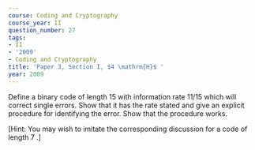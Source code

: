 ```yaml
---
course: Coding and Cryptography
course_year: II
question_number: 27
tags:
- II
- '2009'
- Coding and Cryptography
title: 'Paper 3, Section I, $4 \mathrm{H}$ '
year: 2009
---
```




Define a binary code of length 15 with information rate $11 / 15$ which will correct single errors. Show that it has the rate stated and give an explicit procedure for identifying the error. Show that the procedure works.

[Hint: You may wish to imitate the corresponding discussion for a code of length 7 .]
